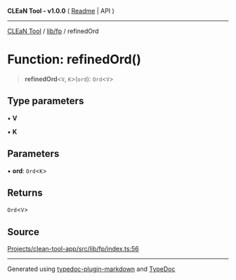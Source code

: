 **CLEaN Tool - v1.0.0** ( [Readme](../../../README.md) \| API )

***

[CLEaN Tool](../../../modules.md) / [lib/fp](../README.md) / refinedOrd

# Function: refinedOrd()

> **refinedOrd**\<`V`, `K`\>(`ord`): `Ord`\<`V`\>

## Type parameters

▪ **V**

▪ **K**

## Parameters

▪ **ord**: `Ord`\<`K`\>

## Returns

`Ord`\<`V`\>

## Source

[Projects/clean-tool-app/src/lib/fp/index.ts:56](https://github.com/yuckyh/clean-tool-app/)

***

Generated using [typedoc-plugin-markdown](https://www.npmjs.com/package/typedoc-plugin-markdown) and [TypeDoc](https://typedoc.org/)
